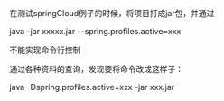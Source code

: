 在测试springCloud例子的时候，将项目打成jar包，并通过

java -jar xxxxx.jar --spring.profiles.active=xxx

不能实现命令行控制

通过各种资料的查询，发现要将命令改成这样子：

java -Dspring.profiles.active=xxx -jar xxx.jar 

